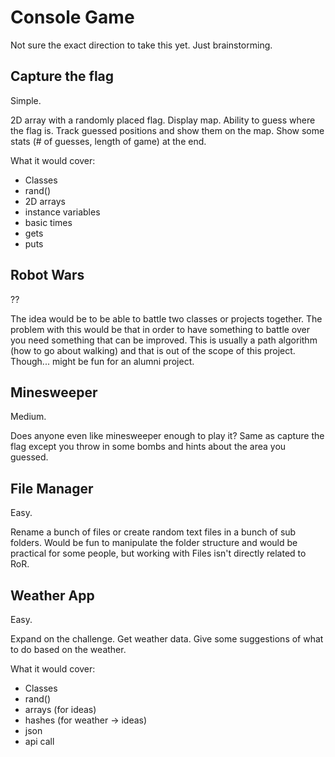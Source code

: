 # Console Game

Not sure the exact direction to take this yet. Just brainstorming.

## Capture the flag

Simple.

2D array with a randomly placed flag. Display map. Ability to guess where the flag is. Track guessed positions and show them on the map. Show some stats (# of guesses, length of game) at the end.

What it would cover:

* Classes
* rand()
* 2D arrays
* instance variables
* basic times
* gets
* puts

## Robot Wars

??

The idea would be to be able to battle two classes or projects together. The problem with this would be that in order to have something to battle over you need something that can be improved. This is usually a path algorithm (how to go about walking) and that is out of the scope of this project. Though... might be fun for an alumni project.

## Minesweeper

Medium.

Does anyone even like minesweeper enough to play it? Same as capture the flag except you throw in some bombs and hints about the area you guessed.

## File Manager

Easy.

Rename a bunch of files or create random text files in a bunch of sub folders. Would be fun to manipulate the folder structure and would be practical for some people, but working with Files isn't directly related to RoR.

## Weather App

Easy.

Expand on the challenge. Get weather data. Give some suggestions of what to do based on the weather.

What it would cover:

* Classes
* rand()
* arrays (for ideas)
* hashes (for weather -> ideas)
* json
* api call
